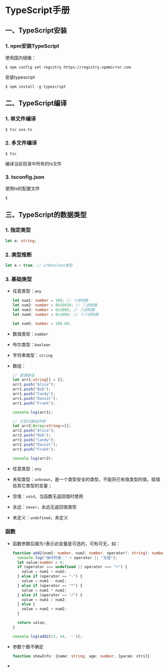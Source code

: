 # TypeScript手册

## 一、TypeScript安装

### 1. npm安装TypeScript

使用国内镜像：

``` shell
$ npm config set registry https://registry.npmmirror.com
```

安装typescript

``` shell
$ npm install -g typescript
```

## 二、TypeScript编译

### 1. 单文件编译

``` shell
$ tsc xxx.ts
```

### 2. 多文件编译

``` shell
$ tsc
```

编译当前目录中所有的ts文件

### 3. tsconfig.json

使用ts的配置文件

``` shell
$ 
```



## 三、TypeScript的数据类型

### 1. 指定类型

``` typescript
let a: string;
```

### 2. 类型推断

``` typescript
let a = true; // a为boolean类型
```

### 3. 基础类型

- 任意类型：`any`
  ``` typescript
  let num1: number = 100; // 十进制数
  let num2: number = 0b10010; // 二进制数
  let num3: number = 0o1000; // 八进制数
  let num4: number = 0x1000; // 十六进制数
  
  let num5: number = 100.88;
  ```

  

- 数值类型：`number`

- 布尔类型：`boolean`

- 字符串类型：`string`

- 数组：
  ``` typescript
  // 普通数组
  let arr1:string[] = [];
  arr1.push("Alice");
  arr1.push("Bob");
  arr1.push("Candy");
  arr1.push("Daniel");
  arr1.push("Frank");
  
  console.log(arr1);
  
  // 泛型式数组声明
  let arr2:Array<string>=[];
  arr2.push("Alice");
  arr2.push("Bob");
  arr2.push("Candy");
  arr2.push("Daniel");
  arr2.push("Frank");
  
  console.log(arr2);
  
  ```

- 任意类型：`any`

- 未知类型：`unknown`，是一个类型安全的类型，不能将已有值类型的值，赋值给其它类型的变量；

- 空值：`void`，当函数无返回值时使用

- 永远：`never`，永远无返回值类型

- 未定义：`undefined`，未定义

### 函数

- 函数参数后缀为`?`表示此变量是可选的，可有可无，如：
  ``` typescript
  function add2(num1: number, num2: number, operator?: string): number {
    console.log("操作符是：" + operator || "无值");
    let value:number = 0;
    if (operator === undefined || operator === "+") {
      value = num1 + num2;
    } else if (operator == "-") {
      value = num1 - num2;
    } else if (operator == "*") {
      value = num1 * num2;
    } else if (operator == "/") {
      value = num1 / num2;
    } else {
      value = num1 + num2;
    }
  
    return value;
  }
  
  console.log(add2(23, 44, '-'));
  ```

  

- 参数个数不确定
  ``` typescript
  function showInfo: {name: string, age: number, [param: stri]}
  ```

  

- ``` ty
  ```

  

